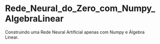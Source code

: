 # Rede_Neural_do_Zero_com_Numpy_AlgebraLinear
Construindo uma Rede Neural Artificial apenas com Numpy e Álgebra Linear.
